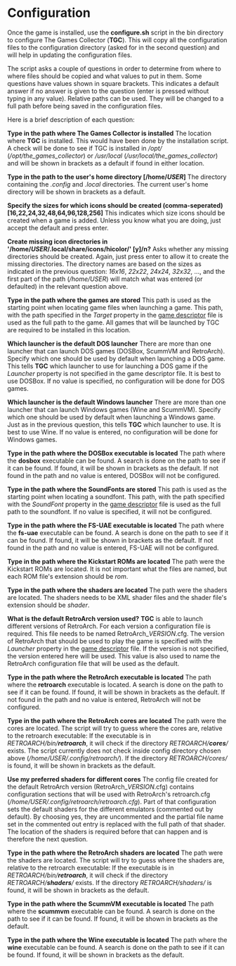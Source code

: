 # Configuration
Once the game is installed, use the **configure.sh** script in the bin directory to configure The Games Collector (**TGC**). This will copy all the configuration files to the configuration directory (asked for in the second question) and will help in updating the configuration files.

The script asks a couple of questions in order to determine from where to where files should be copied and what values to put in them. Some questions have values shown in square brackets. This indicates a default answer if no answer is given to the question (enter is pressed without typing in any value). Relative paths can be used. They will be changed to a full path before being saved in the configuration files.

Here is a brief description of each question:

**Type in the path where The Games Collector is installed**
The location where **TGC** is installed. This would have been done by the installation script. A check will be done to see if TGC is installed in _/opt/_ (_/opt/the_games_collector_) or _/usr/local_ (_/usr/local/the_games_collector_) and will be shown in brackets as a default if found in either location.

**Type in the path to the user's home directory [/home/_USER_]**
The directory containing the _.config_ and _.local_ directories. The current user's home directory will be shown in brackets as a default.

**Specify the sizes for which icons should be created (comma-seperated) [16,22,24,32,48,64,96,128,256]**
This indicates which size icons should be created when a game is added. Unless you know what you are doing, just accept the default and press enter.

**Create missing icon directories in '/home/_USER_/.local/share/icons/hicolor/' [y]/n?**
Asks whether any missing directories should be created. Again, just press enter to allow it to create the missing directories. The directory names are based on the sizes as indicated in the previous question: _16x16_, _22x22_, _24x24_, _32x32_, ..., and the first part of the path (_/home/USER_) will match what was entered (or defaulted) in the relevant question above.

**Type in the path where the games are stored**
This path is used as the starting point when locating game files when launching a game. This path, with the path specified in the _Target_ property in the [game descriptor](GameDescriptor.md) file is used as the full path to the game. All games that will be launched by TGC are required to be installed in this location.

**Which launcher is the default DOS launcher**
There are more than one launcher that can launch DOS games (DOSBox, ScummVM and RetroArch). Specify which one should be used by default when launching a DOS game. This tells **TGC** which launcher to use for launching a DOS game if the _Launcher_ property is not specified in the game descriptor file. It is best to use DOSBox. If no value is specified, no configuration will be done for DOS games.

**Which launcher is the default Windows launcher**
There are more than one launcher that can launch Windows games (Wine and ScummVM). Specify which one should be used by default when launching a Windows game. Just as in the previous question, this tells **TGC** which launcher to use. It is best to use Wine. If no value is entered, no configuration will be done for Windows games.

**Type in the path where the DOSBox executable is located**
The path where the **dosbox** executable can be found. A search is done on the path to see if it can be found. If found, it will be shown in brackets as the default. If not found in the path and no value is entered, DOSBox will not be configured.

**Type in the path where the SoundFonts are stored**
This path is used as the starting point when locating a soundfont. This path, with the path specified with the _SoundFont_ property in the [game descriptor](GameDescriptor.md) file is used as the full path to the soundfont. If no value is specified, it will not be configured.

**Type in the path where the FS-UAE executable is located**
The path where the **fs-uae** executable can be found. A search is done on the path to see if it can be found. If found, it will be shown in brackets as the default. If not found in the path and no value is entered, FS-UAE will not be configured.

**Type in the path where the Kickstart ROMs are located**
The path were the Kickstart ROMs are located. It is not important what the files are named, but each ROM file's extension should be _rom_.

**Type in the path where the shaders are located**
The path were the shaders are located. The shaders needs to be XML shader files and the shader file's extension should be _shader_.

**What is the default RetroArch version used?**
**TGC** is able to launch different versions of RetroArch. For each version a configuration file is required. This file needs to be named RetroArch_*VERSION*.cfg. The version of RetroArch that should be used to play the game is specified with the _Launcher_ property in the [game descriptor](GameDescriptor.md) file. If the version is not specified, the version entered here will be used. This value is also used to name the RetroArch configuration file that will be used as the default.

**Type in the path where the RetroArch executable is located**
The path where the **retroarch** executable is located. A search is done on the path to see if it can be found. If found, it will be shown in brackets as the default. If not found in the path and no value is entered, RetroArch will not be configured.

**Type in the path where the RetroArch cores are located**
The path were the cores are located. The script will try to guess where the cores are, relative to the retroarch executable: If the executable is in _RETROARCH/bin/**retroarch**_, it will check if the directory _RETROARCH/**cores**/_ exists. The script currently does not check inside config directory chosen above (_/home/USER/.config/retroarch/_). If the directory _RETROARCH/cores/_ is found, it will be shown in brackets as the default.

**Use my preferred shaders for different cores**
The config file created for the default RetroArch version (RetroArch_*VERSION*.cfg) contains configuration sections that will be used with RetroArch's retroarch.cfg (_/home/USER/.config/retroarch/retroarch.cfg_). Part of that configuration sets the default shaders for the different emulators (commented out by default). By choosing yes, they are uncommented and the partial file name set in the commented out entry is replaced with the full path of that shader. The location of the shaders is required before that can happen and is therefore the next question.

**Type in the path where the RetroArch shaders are located**
The path were the shaders are located. The script will try to guess where the shaders are, relative to the retroarch executable: If the executable is in _RETROARCH/bin/**retroarch**_, it will check if the directory _RETROARCH/**shaders**/_ exists. If the directory _RETROARCH/shaders/_ is found, it will be shown in brackets as the default.

**Type in the path where the ScummVM executable is located**
The path where the **scummvm** executable can be found. A search is done on the path to see if it can be found. If found, it will be shown in brackets as the default.

**Type in the path where the Wine executable is located**
The path where the **wine** executable can be found. A search is done on the path to see if it can be found. If found, it will be shown in brackets as the default.
